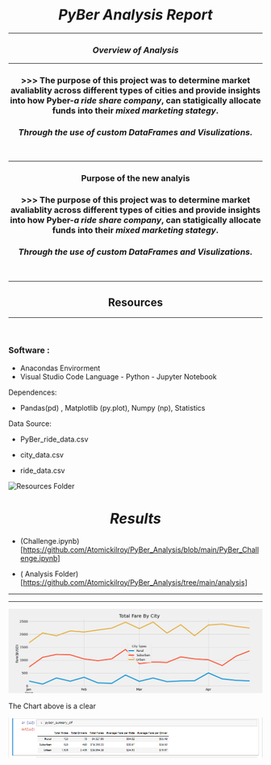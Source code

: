 


# <center>  ***PyBer Analysis Report*** 
----


### <center> ***Overview of Analysis*** 
* * * 


### <center>>>>  The purpose of this project was to determine **market avaliablity** across different types of cities and provide insights into how **Pyber**-***a ride share company***, can statigically allocate funds into their ***mixed marketing stategy***. 
### <center> ***Through the use of custom DataFrames and Visulizations.*** 


<br>


------


### <center> **Purpose of the new analyis** 

### <center>>>>  The purpose of this project was to determine **market avaliablity** across different types of cities and provide insights into how **Pyber**-***a ride share company***, can statigically allocate funds into their ***mixed marketing stategy***. 
### <center> ***Through the use of custom DataFrames and Visulizations.*** 

<br>

---
## <center> **Resources**
-----
<br>


### Software :
- Anacondas Envirorment
- Visual Studio Code
Language -
 Python - Jupyter Notebook 
 
Dependences: 

- Pandas(pd) , Matplotlib (py.plot), Numpy (np), Statistics 

 

Data Source: 

* PyBer_ride_data.csv


* city_data.csv


* ride_data.csv



 ![Resources Folder](https://github.com/Atomickilroy/PyBer_Analysis/tree/main/Resources)


# <center> ***Results***

- (Challenge.ipynb)[https://github.com/Atomickilroy/PyBer_Analysis/blob/main/PyBer_Challenge.ipynb]

- ( Analysis Folder) [https://github.com/Atomickilroy/PyBer_Analysis/tree/main/analysis]
* * *

----

![Total Fare By City.png](https://github.com/Atomickilroy/PyBer_Analysis/blob/main/analysis/Total%20Fare%20By%20City.png)


The Chart above is a clear 


![PyBer_Summary_df.png](https://github.com/Atomickilroy/PyBer_Analysis/blob/main/analysis/PyBer_Summary_df.png)

